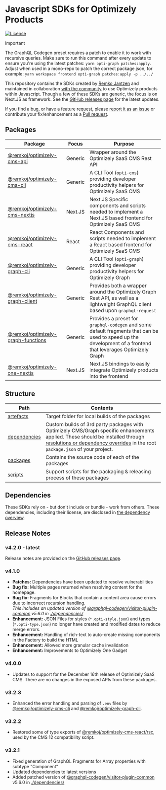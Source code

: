 # Javascript SDKs for Optimizely Products

[![License](https://img.shields.io/badge/License-Apache_2.0-blue.svg)](./LICENSE)

> [!IMPORTANT]  
> The GraphQL Codegen preset requires a patch to enable it to work with recursive queries. Make sure to run this command after every update to ensure you're using the latest patches: `yarn opti-graph patches:apply`. Adjust when used in a mono-repo to patch the correct package.json, for example: `yarn workspace frontend opti-graph patches:apply -p ../../`

This repository contains the SDKs created by [Remko Jantzen](https://github.com/remkoj) and maintained in collaboration [with the community](https://github.com/remkoj/optimizely-dxp-clients/graphs/contributors) to use Optimizely products within Javascript. Though a few of these SDKs are generic, the focus is on Next.JS as framework. See the [GitHub releases page](https://github.com/remkoj/optimizely-dxp-clients/releases) for the latest updates.

If you find a bug, or have a feature request, please [report it as an issue](https://github.com/remkoj/optimizely-dxp-clients/issues) or contribute your fix/enhancement as a [Pull request](https://github.com/remkoj/optimizely-dxp-clients/pulls).

## Packages
| Package | Focus | Purpose |
| --- | --- | --- |
| [@remkoj/optimizely-cms-api](./packages/optimizely-cms-api/README.md) | Generic | Wrapper around the Optimizely SaaS CMS Rest API |
| [@remkoj/optimizely-cms-cli](./packages/optimizely-cms-cli/README.md) | Generic | A CLI Tool (`opti-cms`) providing developer productivity helpers for Optimizely SaaS CMS |
| [@remkoj/optimizely-cms-nextjs](./packages/optimizely-cms-nextjs/README.md) | Next.JS | Next.JS Specific components and scripts needed to implement a Next.JS based frontend for Optimizely SaaS CMS |
| [@remkoj/optimizely-cms-react](./packages/optimizely-cms-react/README.md) | React | React Components and scripts needed to implement a React based frontend for Optimizely SaaS CMS |
| [@remkoj/optimizely-graph-cli](./packages/optimizely-graph-cli/README.md) | Generic | A CLI Tool (`opti-graph`) providing developer productivity helpers for Optimizely Graph |
| [@remkoj/optimizely-graph-client](./packages/optimizely-graph-client/README.md) | Generic | Provides both a wrapper around the Optimizely Graph Rest API, as well as a lightweight GraphQL client based upon `graphql-request` |
| [@remkoj/optimizely-graph-functions](./packages/optimizely-graph-functions/README.md) | Generic | Provides a preset for `graphql-codegen` and some default fragments that can be used to speed up the development of a frontend that leverages Optimizely Graph |
| [@remkoj/optimizely-one-nextjs](./packages/optimizely-one-nextjs/README.md) | Next.JS | Next.JS bindings to easily integrate Optimizely products into the frontend |

## Structure
| Path | Contents |
| --- | --- |
| [artefacts](./artefacts/) | Target folder for local builds of the packages |
| [dependencies](./dependencies/) | Custom builds of 3rd party packages with Optimizely CMS/Graph specific enhancements applied. These should be installed through [resolutions or dependency overrides](https://yarnpkg.com/configuration/manifest#resolutions) in the root `package.json` of your project. |
| [packages](./packages/) | Contains the source code of each of the packages |
| [scripts](./scripts/) | Support scripts for the packaging & releasing process of these packages |

## Dependencies
These SDKs rely on - but don't include or bundle - work from others. These dependencies, including their license, are disclosed in [the dependency overview](./DEPENDENCIES.md).

## Release Notes
### v4.2.0 - latest
Release notes are provided on the [GitHub releases page](https://github.com/remkoj/optimizely-dxp-clients/releases).

### v4.1.0
- **Patches:** Dependencies have been updated to resolve vulnerabilities
- **Bug fix:** Multiple pages returned when resolving content for the homepage.
- **Bug fix:** Fragments for Blocks that contain a content area cause errors due to incorrect recursion handling. <br/>*This includes an updated version of [@graphql-codegen/visitor-plugin-common](https://www.npmjs.com/package/@graphql-codegen/visitor-plugin-common) v5.6.0 in [./dependencies/](./dependencies/)*
- **Enhancement:** JSON Files for styles (`*.opti-style.json`) and types (`*.opti-type.json`) no longer have created and modified dates to reduce merge errors.
- **Enhancement:** Handling of rich-text to auto-create missing components in the Factory to build the HTML
- **Enhancement:** Allowed more granular cache invalidation
- **Enhancement:** Improvements to Optimizely One Gadget

### v4.0.0
- Updates to support for the December 16th release of Optimizely SaaS CMS. There are no changes in the exposed APIs from these packages.

### v3.2.3
- Enhanced the error handling and parsing of `.env` files by [@remkoj/optimizely-cms-cli](./packages/optimizely-cms-cli/) and [@remkoj/optimizely-graph-cli](./packages/optimizely-graph-cli/).

### v3.2.2
- Restored some of type exports of [@remkoj/optimizely-cms-react/rsc](./packages/optimizely-cms-react/), used by the CMS 12 compatibility script.

### v3.2.1
- Fixed generation of GraphQL Fragments for Array properties with subtype "Component"
- Updated dependencies to latest versions
- Added patched version of [@graphql-codegen/visitor-plugin-common](https://www.npmjs.com/package/@graphql-codegen/visitor-plugin-common) v5.6.0 in [./dependencies/](./dependencies/)